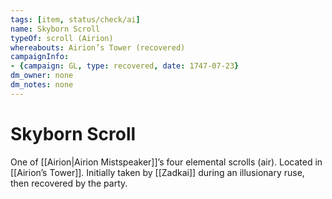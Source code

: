 ```yaml
---
tags: [item, status/check/ai]
name: Skyborn Scroll
typeOf: scroll (Airion)
whereabouts: Airion’s Tower (recovered)
campaignInfo:
- {campaign: GL, type: recovered, date: 1747-07-23}
dm_owner: none
dm_notes: none
---
```

# Skyborn Scroll

One of [[Airion|Airion Mistspeaker]]’s four elemental scrolls (air). Located in [[Airion’s Tower]]. Initially taken by [[Zadkai]] during an illusionary ruse, then recovered by the party.

